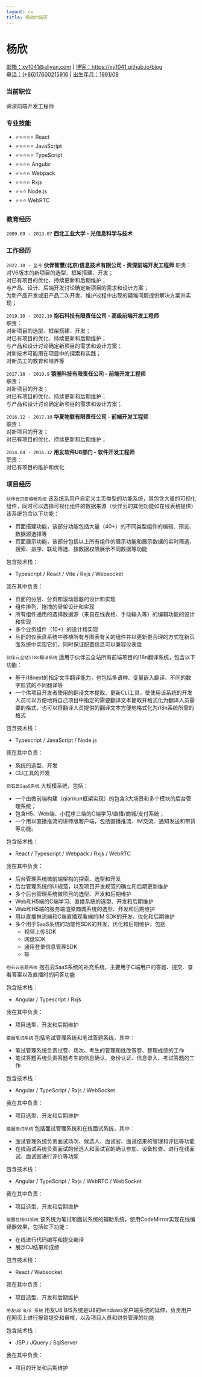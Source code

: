 ```yaml
---
layout: cv 
title: 杨欣的简历
---
```


# 杨欣

<div id="webaddress">
<div>
  <a href="mailto:xy1041@aliyun.com">邮箱：xy1041@aliyun.com</a>
  | <a href="https://xy1041.github.io/blog">博客：https://xy1041.github.io/blog</a>
</div>
<div>
  <a href="#">电话：(+86)17600215916</a>
  | <a href="#">出生年月：1991/09</a>
</div>
</div>

### 当前职位

资深前端开发工程师

### 专业技能

- ⭐️️️️️️⭐️️️⭐️️️️️️⭐️️️⭐️️️️️️ React
- ️️️️️️⭐️️️⭐️️️️️️⭐️️️️️️️️⭐️️️⭐️️️️️️ JavaScript
- ⭐️️️️️️⭐️️️⭐️️️️️️⭐️️️⭐️️️ TypeScript
- ⭐️️️️️️⭐️️️⭐️️️️️️⭐️️️ Angular
- ⭐️️️️️️⭐️️️⭐️️️️️️⭐️️️ Webpack
- ⭐️️️️️️⭐️️️⭐️️️️⭐️️️️️ Rxjs
- ⭐️️️️️️⭐️️️⭐️ Node.js
- ⭐️️️️️️⭐️️⭐️️️️ WebRTC

### 教育经历

`2009.09 - 2013.07`
__西北工业大学 - 光信息科学与技术__

### 工作经历

`2022.10 - 至今`
__伙伴智慧(北京)信息技术有限公司 - 资深前端开发工程师__
职责：
对V6版本的新项目的选型、框架搭建、开发；    
对已有项目的优化、持续更新和后期维护；   
与产品、设计、后端开发讨论确定新项目的需求和设计方案；    
为新产品开发或旧产品二次开发、维护过程中出现的疑难问题提供解决方案并实现；



`2019.10 - 2022.10`
__抱石科技有限责任公司 - 高级前端开发工程师__    
职责：   
对新项目的选型、框架搭建、开发；    
对已有项目的优化、持续更新和后期维护；   
与产品和设计讨论确定新项目的需求和设计方案；    
对新技术可能用在项目中的探索和实践；    
对新员工的教育和培养等
    
    

`2017.10 - 2019.9`
__猿圈科技有限责任公司 - 前端开发工程师__    
职责：   
对新项目的开发；    
对已有项目的优化、持续更新和后期维护；   
与产品和设计讨论确定新项目的需求和设计方案；    
    
    

`2016.12 - 2017.10`
__华夏物联有限责任公司 - 前端开发工程师__    
职责：   
对新项目的开发；    
对已有项目的优化、持续更新和后期维护；   
    
    

`2014.04 - 2016.12`
__用友软件U8部门 - 软件开发工程师__    
职责：   
对已有项目的维护和优化   
    
    

### 项目经历

`伙伴云页面编辑系统`
该系统系用户自定义主页类型的功能系统，其包含大量的可视化组件，同时可以选择可视化组件的数据来源（伙伴云的其他功能如在线表格提供）
该系统包含以下功能：

- 页面搭建功能，该部分功能包括大量（40+）的不同类型组件的编辑、预览、数据源选择等
- 页面展示功能，该部分包括以上所有组件的展示功能和展示数据的实时筛选、搜索、排序、联动筛选、按数据权限展示不同数据等功能

包含技术栈：

- Typescript / React / Vite / Rxjs / Websocket

我在其中负责：

- 页面的分层、分页和滚动容器的设计和实现
- 组件排列、拖拽的骨架设计和实现
- 所有组件通用的选择数据源（来自在线表格、手动输入等）的编辑功能的设计和实现
- 多个业务组件（10+）的设计和实现
- 丛旧的仪表盘系统中移植所有与图表有关的组件并以更新更合理的方式在新页面系统中实现它们，同时保证配置信息可以兼容仪表盘

`伙伴云全站i18n翻译系统`
适用于伙伴云全站所有前端项目的i18n翻译系统，包含以下功能：

- 基于i18next的指定文字翻译能力，也包括多语种、变量嵌入翻译、不同的数字形式的不同翻译等
- 一个供项目开发者使用的翻译文本提取、更新CLI工具，使使用该系统的开发人员可以方便地将自己项目中指定的需要翻译文本提取并格式化为翻译人员需要的格式，也可以将翻译人员提供的翻译文本方便地格式化为i18n系统所需的格式

包含技术栈：

- Typescript / JavaScript / Node.js

我在其中负责：

- 系统的选型、开发
- CLI工具的开发

`抱石云SaaS系统`
大规模系统，包括：

- 一个由微前端构建（qiankun框架实现）的包含3大场景和多个模块的后台管理系统；
- 包含H5、Web端、小程序三端的C端学习/直播/商城/支付系统；
- 一个用以直播推流的讲师版客户端，包括直播推流、IM交流、通知发送和带货等功能。

包含技术栈：

- React / Typescript / Webpack / Rxjs / WebRTC

我在其中负责：

- 后台管理系统微前端架构的探索、选型和开发
- 后台管理系统的UI规范，以及项目开发规范的确立和后期更新维护
- 多个后台管理系统微项目的选型、开发和后期维护
- Web和H5端的C端学习、直播系统的选型、开发和后期维护
- Web和H5端的服务端渲染商城系统的选型、开发和后期维护
- 用以直播推流端和C端直播观看端的IM SDK的开发、优化和后期维护
- 多个用于SaaS系统的功能性SDK的开发、优化和后期维护，包括
    - 视频上传SDK
    - 网盘SDK
    - 通用登录信息管理SDK
    - 等

`抱石云答题系统`
抱石云SaaS系统的补充系统，主要用于C端用户的答题、提交、查看答案以及直播时的问答功能

包含技术栈：

- Angular / Typescript / Rxjs

我在其中负责：

- 项目选型、开发和后期维护

`猿圈笔试系统`
包括笔试管理系统和笔试答题系统，其中：

- 笔试管理系统负责试卷、场次、考生的管理和批改答卷、整理成绩的工作
- 笔试答题系统负责答题考生的信息确认、身份认证、信息录入、考试答题的工作

包含技术栈：

- Angular / TypeScript / Rxjs / WebSocket

我在其中负责：

- 项目选型、开发和后期维护

`猿圈面试系统`
包括面试管理系统和在线面试系统，其中：

- 面试管理系统负责面试场次、候选人、面试官、面试结果的管理和评估等功能
- 在线面试系统负责面试的候选人和面试官的确认参加、设备检查、进行在线面试、面试官进行评价等功能

包含技术栈：

- Angular / TypeScript / Rxjs / WebRTC / WebSocket

我在其中负责：

- 项目选型、开发和后期维护

`猿圈在线OJ系统`
该系统为笔试和面试系统的辅助系统，使用CodeMirror实现在线编译器效果，包括如下功能：

- 在线进行代码编写和提交编译
- 展示OJ结果和成绩

包含技术栈：

- React / Websocket

我在其中负责：

- 项目选型、开发和后期维护

`用友U8 B/S 系统`
用友U8 B/S系统是U8的windows客户端系统的延伸，负责用户在网页上进行报销提交和审核，以及项目人员和财务管理的功能

包含技术栈：

- JSP / JQuery / SqlServer

我在其中负责：

- 项目的开发和后期维护

<!-- ### Footer

Last updated: Feb 2024 -->


